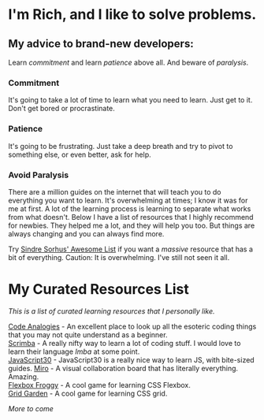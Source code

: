 # I'm Rich, and I like to solve problems.

## My advice to brand-new developers:
Learn *commitment* and learn *patience* above all. And beware of *paralysis*.

### **Commitment**
It's going to take a lot of time to learn what you need to learn. Just get to it. Don't get bored or procrastinate.

### **Patience**
It's going to be frustrating. Just take a deep breath and try to pivot to something else, or even better, ask for help.

### **Avoid Paralysis**
There are a million guides on the internet that will teach you to do everything you want to learn. It's overwhelming at times; I know it was for me at first. A lot of the learning process is learning to separate what works from what doesn't. Below I have a list of resources that I highly recommend for newbies. They helped me a lot, and they will help you too. But things are always changing and you can always find more. 

Try [Sindre Sorhus' Awesome List](https://github.com/sindresorhus/awesome) if you want a *massive* resource that has a bit of everything. Caution: It is overwhelming.  I've still not seen it all.  

# My Curated Resources List
*This is a list of curated learning resources that I personally like.*   

[Code Analogies](https://www.codeanalogies.com/) - An excellent place to look up all the esoteric coding things that you may not quite understand as a beginner.  
[Scrimba](https://www.scrimba.com) -  A really nifty way to learn a lot of coding stuff. I would love to learn their language *Imba* at some point.  
[JavaScript30](https://javascript30.com/) - JavaScript30 is a really nice way to learn JS, with bite-sized guides.
[Miro](https://www.miro.com) - A visual collaboration board that has literally everything. Amazing.  
[Flexbox Froggy](https://flexboxfroggy.com) - A cool game for learning CSS Flexbox.  
[Grid Garden](https://cssgridgarden.com)  - A cool game for learning CSS grid.

*More to come*

<!-- Possible adds:
[Laconic](https://laconicml.com/computer-science-curriculum-youtube-videos/) -->
